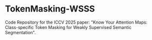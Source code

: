 # TokenMasking-WSSS
Code Repository for the ICCV 2025 paper: "Know Your Attention Maps: Class-specific Token Masking for Weakly Supervised Semantic Segmentation". 
